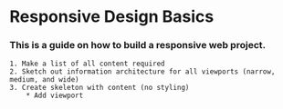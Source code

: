 # Responsive Design Basics
### This is a guide on how to build a responsive web project.

	1. Make a list of all content required
	2. Sketch out information architecture for all viewports (narrow, medium, and wide)
	3. Create skeleton with content (no styling)
		* Add viewport